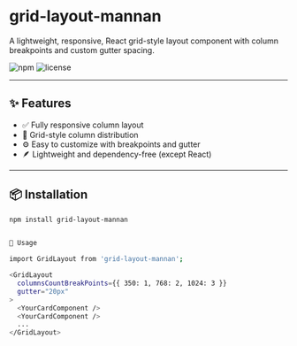 # grid-layout-mannan

A lightweight, responsive, React grid-style layout component with column breakpoints and custom gutter spacing.

![npm](https://img.shields.io/npm/v/grid-layout-mannan)
![license](https://img.shields.io/npm/l/grid-layout-mannan)

---

## ✨ Features

- ✅ Fully responsive column layout
- 🧱 Grid-style column distribution
- ⚙️ Easy to customize with breakpoints and gutter
- 🪶 Lightweight and dependency-free (except React)

---

## 📦 Installation

```bash
npm install grid-layout-mannan


🚀 Usage

import GridLayout from 'grid-layout-mannan';

<GridLayout
  columnsCountBreakPoints={{ 350: 1, 768: 2, 1024: 3 }}
  gutter="20px"
>
  <YourCardComponent />
  <YourCardComponent />
  ...
</GridLayout>

